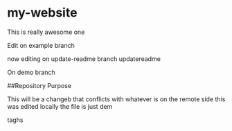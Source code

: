 # my-website

This is really awesome one

Edit on example branch


now editing on update-readme branch
updatereadme


On demo branch


##Repository Purpose

This will be a changeb that conflicts
with whatever is on the remote side
this was edited locally
the file is just dem


taghs
